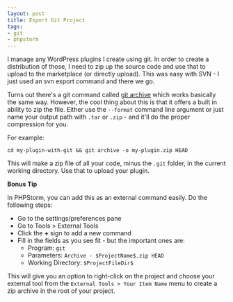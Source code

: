 ```yaml
---
layout: post
title: Export Git Project
tags:
- git
- phpstorm
---
```

I manage any WordPress plugins I create using git.  In order to create a distribution of those, I need to zip up the source code and use that to upload to the marketplace (or directly upload).  This was easy with SVN - I just used an svn export command and there we go.

Turns out there's a git command called [git archive](https://git-scm.com/docs/git-archive) which works basically the same way.  However, the cool thing about this is that it offers a built in ability to zip the file.  Either use the `--format` command line argument or just name your output path with `.tar` or `.zip` - and it'll do the proper compression for you.

For example:

`cd my-plugin-with-git && git archive -o my-plugin.zip HEAD` 

This will make a zip file of all your code, minus the `.git` folder, in the current working directory.  Use that to upload your plugin.

**Bonus Tip**

In PHPStorm, you can add this as an external command easily.  Do the following steps:

  - Go to the settings/preferences pane
  - Go to Tools > External Tools
  - Click the **+** sign to add a new command
  - Fill in the fields as you see fit - but the important ones are:
    - Program: `git`
    - Parameters: `Archive - $ProjectName$.zip HEAD`
    - Working Directory: `$ProjectFileDir$`

This will give you an option to right-click on the project and choose your external tool from the `External Tools > Your Item Name` menu to create a zip archive in the root of your project.